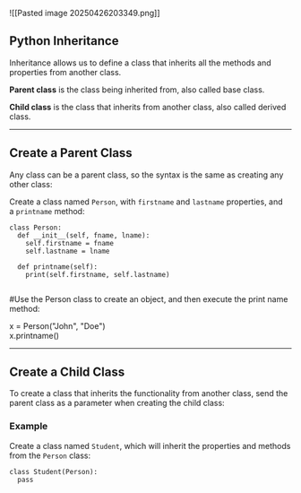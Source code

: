 ![[Pasted image 20250426203349.png]]
## Python Inheritance

Inheritance allows us to define a class that inherits all the methods and properties from another class.

**Parent class** is the class being inherited from, also called base class.

**Child class** is the class that inherits from another class, also called derived class.

---

## Create a Parent Class

Any class can be a parent class, so the syntax is the same as creating any other class:

Create a class named `Person`, with `firstname` and `lastname` properties, and a `printname` method:

```
class Person:  
  def __init__(self, fname, lname):  
    self.firstname = fname  
    self.lastname = lname  
  
  def printname(self):  
    print(self.firstname, self.lastname)  
  
```
#Use the Person class to create an object, and then execute the print name method:  
  
x = Person("John", "Doe")  
x.printname()


---

## Create a Child Class

To create a class that inherits the functionality from another class, send the parent class as a parameter when creating the child class:

### Example

Create a class named `Student`, which will inherit the properties and methods from the `Person` class:

```
class Student(Person):  
  pass
```